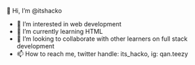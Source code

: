   👋 Hi, I’m @itshacko
- 👀 I’m interested in web development
- 🌱 I’m currently learning HTML
- 💞️ I’m looking to collaborate with other learners on full stack development
- 📫 How to reach me, twitter handle: its_hacko, ig: qan.teezy

<!---
itshacko/itshacko is a ✨ special ✨ repository because its `README.md` (this file) appears on your GitHub profile.
You can click the Preview link to take a look at your changes.
--->
